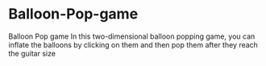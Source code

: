 # Balloon-Pop-game
Balloon Pop game
In this two-dimensional balloon popping game, you can inflate the balloons by clicking on them and then pop them after they reach the guitar size
